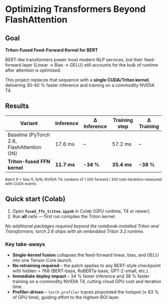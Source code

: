 # Optimizing Transformers Beyond FlashAttention
## Goal
**Triton-Fused Feed-Forward Kernel for BERT**

BERT-like transformers power most modern NLP services, but their feed-forward
layer (Linear → Bias → GELU) still accounts for the bulk of runtime after
attention is optimised.  

This project replaces that sequence with a **single CUDA/Triton kernel**, delivering
30-40 % faster inference and training on a commodity NVIDIA T4.


## Results


| Variant                                  | Inference | Δ Inference | Training step | Δ Training |
|------------------------------------------|-----------|-------------|---------------|------------|
| Baseline (PyTorch 2.6, FlashAttention ON) | 17.6 ms   | –           | 57.2 ms       | –          |
| **Triton-fused FFN kernel**              | **11.7 ms** | **-34 %**   | **35.4 ms**   | **-38 %**  |


<sub>Batch 8 × Seq 11, fp16, NVIDIA T4; medians of 1 000 forward / 300 train iterations measured with CUDA events.</sub>

## Quick start (Colab)

1. Open **`fused_ffn_triton.ipynb`** in Colab (GPU runtime, T4 or newer).
2. Run **all** cells — first run compiles the Triton kernel.

_No additional packages required beyond the notebook-installed Triton
and Transformers; torch 2.6 ships with an embedded Triton 3.2 runtime._

### Key take-aways

- **Single-kernel fusion** collapses the feed-forward linear, bias, and GELU into one Tensor-Core launch.  
- **No retraining required** – the patch applies to any BERT-style checkpoint with hidden = 768 (BERT-base, RoBERTa-base, GPT-2-small, etc.).  
- **Immediate deploy impact** – 34 % faster inference and 38 % faster training on a commodity NVIDIA T4, cutting cloud GPU cost and iteration time.  
- **Profiler-driven** – `torch.profiler` traces pinpointed the hotspot (≈ 83 % of GPU time), guiding effort to the highest-ROI layer.  
